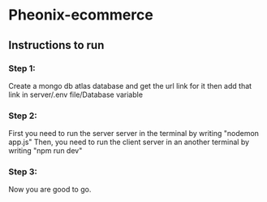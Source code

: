 # Pheonix-ecommerce
## Instructions to run

### Step 1: 
Create a mongo db atlas database and get the url link for it then add that link in server/.env file/Database variable
### Step 2:
First you need to run the server server in the terminal by writing "nodemon app.js"
Then, you need to run the client server in an another terminal by writing "npm run dev"
### Step 3:
Now you are good to go.
